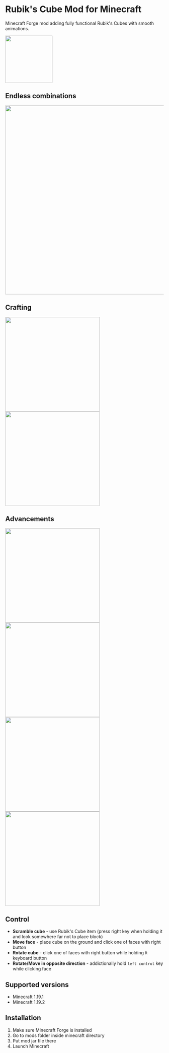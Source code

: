 # Rubik's Cube Mod for Minecraft

Minecraft Forge mod adding fully functional Rubik's Cubes with smooth animations.

<img src="https://github.com/klima7/Rubiks-Cube-Mod/blob/main/images/rubiks_cube.png" width="150" />

## Endless combinations


<img src="https://github.com/klima7/Rubiks-Cube-Mod/blob/main/images/chest.png" width="600" />

## Crafting

<img src="https://github.com/klima7/Rubiks-Cube-Mod/blob/main/images/stickerless_crafting.png" width="300" />
<img src="https://github.com/klima7/Rubiks-Cube-Mod/blob/main/images/standard_crafting.png" width="300" />

## Advancements

<img src="https://github.com/klima7/Rubiks-Cube-Mod/blob/main/images/advancements.png" width="300" />
<img src="https://github.com/klima7/Rubiks-Cube-Mod/blob/main/images/advancement_cube_scrambled.png" width="300" />
<img src="https://github.com/klima7/Rubiks-Cube-Mod/blob/main/images/advancement_face_solved.png" width="300" />
<img src="https://github.com/klima7/Rubiks-Cube-Mod/blob/main/images/advancement_cube_solved.png" width="300" />

## Control

- **Scramble cube** - use Rubik's Cube item (press right key when holding it and look somewhere far not to place block)
- **Move face** - place cube on the ground and click one of faces with right button
- **Rotate cube** - click one of faces with right button while holding `R` keyboard button
- **Rotate/Move in opposite direction** - addictionally hold `left control` key while clicking face


## Supported versions
- Minecraft 1.19.1
- Minecraft 1.19.2

## Installation
1. Make sure Minecraft Forge is installed
2. Go to mods folder inside minecraft directory
3. Put mod jar file there
4. Launch Minecraft
